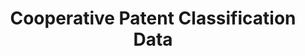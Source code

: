 ---
bigquery: https://console.cloud.google.com/bigquery?p=patents-public-data&d=cpc&page=dataset
citation: '“Cooperative Patent Classification” by the EPO and USPTO, for public use. '
contributors: EPO, USPTO
cost: None
description: Cooperative Patent Classification Data contains the scheme and definitions
  of the Cooperative Patent Classification system for classifying patent documents.
  The CPC is the result of a partnership between the EPO and the USPTO in their joint
  effort to develop a common, internationally compatible classification system for
  technical documents, in particular patent publications, which will be used by both
  offices in the patent granting process
documentation: https://www.cooperativepatentclassification.org/cpcSchemeAndDefinitions
last_edit: 04/10/2022, 22:59:37
location: https://www.cooperativepatentclassification.org/index
maintained_by: USPTO, EPO
schema_fields:
- children
- notAllocatable
- residual_references
- residualReferences
- ipcConcordant
- informativeReferences
- application_references
- childGroups
- sizeCache
- titleFull
- parents
- glossary
- definition
- level
- symbol
- dateRevised
- synonyms
- title_part
- breakdown_code
- status
- applicationReferences
- limiting_references
- not_allocatable
- breakdownCode
- date_revised
- limitingReferences
- additional_only
- child_groups
- titlePart
- ipc_concordant
- informative_references
- title_full
shortname: cooperative_patent_classification
tags:
- patents
- science
title: Cooperative Patent Classification Data
uuid: 984374a7-16e9-4b35-9445-458daceb01bf
---